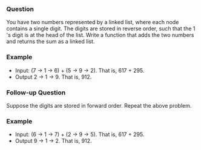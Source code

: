 ### Question

You have two numbers represented by a linked list, where each node contains a single digit. The digits are stored in reverse order, such that the 1 's digit is at the head of the list. Write a function that adds the two numbers and returns the sum as a linked list.

### Example

- Input: (7 -> 1 -> 6) + (5 -> 9 -> 2). That is, 617 + 295.
- Output 2 -> 1 -> 9. That is, 912.

### Follow-up Question

Suppose the digits are stored in forward order. Repeat the above problem.

### Example

- Input: (6 -> 1 -> 7) + (2 -> 9 -> 5). That is, 617 + 295.
- Output 9 -> 1 -> 2. That is, 912.
